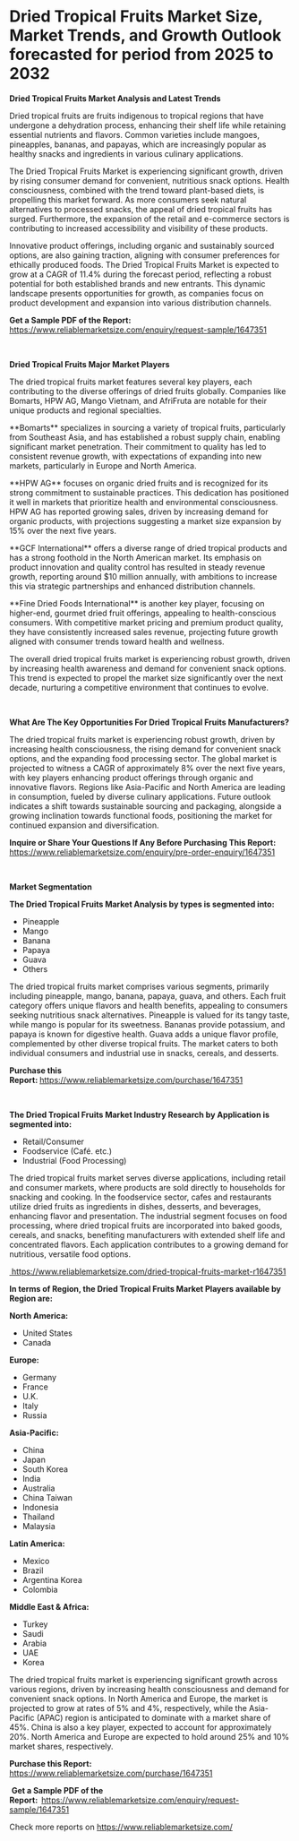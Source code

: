<p><h1>Dried Tropical Fruits Market Size, Market Trends, and Growth Outlook forecasted for period from 2025 to 2032</h1></p><p><strong>Dried Tropical Fruits Market Analysis and Latest Trends</strong></p>
<p><p>Dried tropical fruits are fruits indigenous to tropical regions that have undergone a dehydration process, enhancing their shelf life while retaining essential nutrients and flavors. Common varieties include mangoes, pineapples, bananas, and papayas, which are increasingly popular as healthy snacks and ingredients in various culinary applications. </p><p>The Dried Tropical Fruits Market is experiencing significant growth, driven by rising consumer demand for convenient, nutritious snack options. Health consciousness, combined with the trend toward plant-based diets, is propelling this market forward. As more consumers seek natural alternatives to processed snacks, the appeal of dried tropical fruits has surged. Furthermore, the expansion of the retail and e-commerce sectors is contributing to increased accessibility and visibility of these products.</p><p>Innovative product offerings, including organic and sustainably sourced options, are also gaining traction, aligning with consumer preferences for ethically produced foods. The Dried Tropical Fruits Market is expected to grow at a CAGR of 11.4% during the forecast period, reflecting a robust potential for both established brands and new entrants. This dynamic landscape presents opportunities for growth, as companies focus on product development and expansion into various distribution channels.</p></p>
<p><strong>Get a Sample PDF of the Report:&nbsp;</strong> <a href="https://www.reliablemarketsize.com/enquiry/request-sample/1647351?utm_campaign=1884&utm_medium=2&utm_source=Github&utm_content=ia&utm_term=14022025&utm_id=dried-tropical-fruits">https://www.reliablemarketsize.com/enquiry/request-sample/1647351</a></p>
<p>&nbsp;</p>
<p><strong>Dried Tropical Fruits Major Market Players</strong></p>
<p><p>The dried tropical fruits market features several key players, each contributing to the diverse offerings of dried fruits globally. Companies like Bomarts, HPW AG, Mango Vietnam, and AfriFruta are notable for their unique products and regional specialties.</p><p>**Bomarts** specializes in sourcing a variety of tropical fruits, particularly from Southeast Asia, and has established a robust supply chain, enabling significant market penetration. Their commitment to quality has led to consistent revenue growth, with expectations of expanding into new markets, particularly in Europe and North America.</p><p>**HPW AG** focuses on organic dried fruits and is recognized for its strong commitment to sustainable practices. This dedication has positioned it well in markets that prioritize health and environmental consciousness. HPW AG has reported growing sales, driven by increasing demand for organic products, with projections suggesting a market size expansion by 15% over the next five years.</p><p>**GCF International** offers a diverse range of dried tropical products and has a strong foothold in the North American market. Its emphasis on product innovation and quality control has resulted in steady revenue growth, reporting around $10 million annually, with ambitions to increase this via strategic partnerships and enhanced distribution channels.</p><p>**Fine Dried Foods International** is another key player, focusing on higher-end, gourmet dried fruit offerings, appealing to health-conscious consumers. With competitive market pricing and premium product quality, they have consistently increased sales revenue, projecting future growth aligned with consumer trends toward health and wellness.</p><p>The overall dried tropical fruits market is experiencing robust growth, driven by increasing health awareness and demand for convenient snack options. This trend is expected to propel the market size significantly over the next decade, nurturing a competitive environment that continues to evolve.</p></p>
<p>&nbsp;</p>
<p><strong>What Are The Key Opportunities For Dried Tropical Fruits Manufacturers?</strong></p>
<p><p>The dried tropical fruits market is experiencing robust growth, driven by increasing health consciousness, the rising demand for convenient snack options, and the expanding food processing sector. The global market is projected to witness a CAGR of approximately 8% over the next five years, with key players enhancing product offerings through organic and innovative flavors. Regions like Asia-Pacific and North America are leading in consumption, fueled by diverse culinary applications. Future outlook indicates a shift towards sustainable sourcing and packaging, alongside a growing inclination towards functional foods, positioning the market for continued expansion and diversification.</p></p>
<p><strong>Inquire or Share Your Questions If Any Before Purchasing This Report:</strong> <a href="https://www.reliablemarketsize.com/enquiry/pre-order-enquiry/1647351?utm_campaign=1884&utm_medium=2&utm_source=Github&utm_content=ia&utm_term=14022025&utm_id=dried-tropical-fruits">https://www.reliablemarketsize.com/enquiry/pre-order-enquiry/1647351</a></p>
<p>&nbsp;</p>
<p><strong>Market Segmentation</strong></p>
<p><strong>The Dried Tropical Fruits Market Analysis by types is segmented into:</strong></p>
<p><ul><li>Pineapple</li><li>Mango</li><li>Banana</li><li>Papaya</li><li>Guava</li><li>Others</li></ul></p>
<p><p>The dried tropical fruits market comprises various segments, primarily including pineapple, mango, banana, papaya, guava, and others. Each fruit category offers unique flavors and health benefits, appealing to consumers seeking nutritious snack alternatives. Pineapple is valued for its tangy taste, while mango is popular for its sweetness. Bananas provide potassium, and papaya is known for digestive health. Guava adds a unique flavor profile, complemented by other diverse tropical fruits. The market caters to both individual consumers and industrial use in snacks, cereals, and desserts.</p></p>
<p><strong>Purchase this Report:&nbsp;</strong><a href="https://www.reliablemarketsize.com/purchase/1647351?utm_campaign=1884&utm_medium=2&utm_source=Github&utm_content=ia&utm_term=14022025&utm_id=dried-tropical-fruits">https://www.reliablemarketsize.com/purchase/1647351</a></p>
<p>&nbsp;</p>
<p><strong>The Dried Tropical Fruits Market Industry Research by Application is segmented into:</strong></p>
<p><ul><li>Retail/Consumer</li><li>Foodservice (Café. etc.)</li><li>Industrial (Food Processing)</li></ul></p>
<p><p>The dried tropical fruits market serves diverse applications, including retail and consumer markets, where products are sold directly to households for snacking and cooking. In the foodservice sector, cafes and restaurants utilize dried fruits as ingredients in dishes, desserts, and beverages, enhancing flavor and presentation. The industrial segment focuses on food processing, where dried tropical fruits are incorporated into baked goods, cereals, and snacks, benefiting manufacturers with extended shelf life and concentrated flavors. Each application contributes to a growing demand for nutritious, versatile food options.</p></p>
<p><a href="https://www.reliablemarketsize.com/dried-tropical-fruits-market-r1647351?utm_campaign=1884&utm_medium=2&utm_source=Github&utm_content=ia&utm_term=14022025&utm_id=dried-tropical-fruits">&nbsp;https://www.reliablemarketsize.com/dried-tropical-fruits-market-r1647351</a></p>
<p><strong>In terms of Region, the Dried Tropical Fruits Market Players available by Region are:</strong></p>
<p>
    <p> <strong> North America: </strong>
        <ul>
            <li>United States</li>
            <li>Canada</li>
        </ul>
        </p> 
    <p> <strong> Europe: </strong>
        <ul>
            <li>Germany</li>
            <li>France</li>
            <li>U.K.</li>
            <li>Italy</li>
            <li>Russia</li>
        </ul>
        </p> 
    <p> <strong> Asia-Pacific: </strong>
        <ul>
            <li>China</li>
            <li>Japan</li>
            <li>South Korea</li>
            <li>India</li>
            <li>Australia</li>
            <li>China Taiwan</li>
            <li>Indonesia</li>
            <li>Thailand</li>
            <li>Malaysia</li>
        </ul>
        </p> 
    <p> <strong> Latin America: </strong>
        <ul>
            <li>Mexico</li>
            <li>Brazil</li>
            <li>Argentina Korea</li>
            <li>Colombia</li>
        </ul>
        </p> 
    <p> <strong> Middle East & Africa: </strong>
        <ul>
            <li>Turkey</li>
            <li>Saudi</li>
            <li>Arabia</li>
            <li>UAE</li>
            <li>Korea</li>
        </ul>
    </p>
    </p>
<p><p>The dried tropical fruits market is experiencing significant growth across various regions, driven by increasing health consciousness and demand for convenient snack options. In North America and Europe, the market is projected to grow at rates of 5% and 4%, respectively, while the Asia-Pacific (APAC) region is anticipated to dominate with a market share of 45%. China is also a key player, expected to account for approximately 20%. North America and Europe are expected to hold around 25% and 10% market shares, respectively.</p></p>
<p><strong>Purchase this Report: </strong><a href="https://www.reliablemarketsize.com/purchase/1647351?utm_campaign=1884&utm_medium=2&utm_source=Github&utm_content=ia&utm_term=14022025&utm_id=dried-tropical-fruits">https://www.reliablemarketsize.com/purchase/1647351</a></p>
<p>&nbsp;<strong>Get a Sample PDF of the Report:&nbsp;&nbsp;</strong><a href="https://www.reliablemarketsize.com/enquiry/request-sample/1647351?utm_campaign=1884&utm_medium=2&utm_source=Github&utm_content=ia&utm_term=14022025&utm_id=dried-tropical-fruits">https://www.reliablemarketsize.com/enquiry/request-sample/1647351</a></p>
<p><strong></strong></p>
<p>Check more reports on <a href="https://www.reliablemarketsize.com/?utm_campaign=1884&utm_medium=2&utm_source=Github&utm_content=ia&utm_term=14022025&utm_id=dried-tropical-fruits">https://www.reliablemarketsize.com/</a></p>